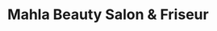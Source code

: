 ---
title: "Mahla Beauty Salon & Friseur"
url: /neckargemuend/mahla-beauty-salon-und-friseur/
shop: Kosmetik
---